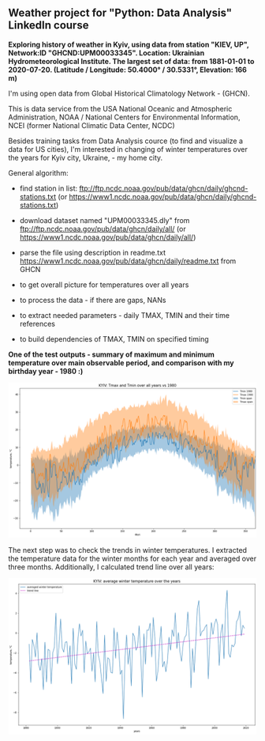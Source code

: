 ## Weather project for "Python: Data Analysis" LinkedIn course

__Exploring history of weather in Kyiv, using data from station "KIEV, UP", Network:ID "GHCND:UPM00033345". Location: Ukrainian Hydrometeorological Institute. The largest set of data: from 1881-01-01 to 2020-07-20. (Latitude / Longitude: 50.4000° / 30.5331°, Elevation: 166 m)__

I'm using open data from Global Historical Climatology Network - (GHCN).

This is data service from the USA National Oceanic and Atmospheric Administration, NOAA / National Centers for Environmental Information, NCEI (former National Climatic Data Center, NCDC)


Besides training tasks from Data Analysis cource (to find and visualize a data for US cities), I'm interested in changing of winter temperatures over the years for Kyiv city, Ukraine, - my home city.

General algorithm:

- find station in list: ftp://ftp.ncdc.noaa.gov/pub/data/ghcn/daily/ghcnd-stations.txt (or https://www1.ncdc.noaa.gov/pub/data/ghcn/daily/ghcnd-stations.txt)

- download dataset named "UPM00033345.dly" from ftp://ftp.ncdc.noaa.gov/pub/data/ghcn/daily/all/ (or https://www1.ncdc.noaa.gov/pub/data/ghcn/daily/all/)

- parse the file using description in readme.txt https://www1.ncdc.noaa.gov/pub/data/ghcn/daily/readme.txt from GHCN

- to get overall picture for temperatures over all years

- to process the data - if there are gaps, NANs

- to extract needed parameters - daily TMAX, TMIN and their time references

- to build dependencies of TMAX, TMIN on specified timing



__One of the test outputs - summary of maximum and minimum temperature over main observable period, and comparison with my birthday year - 1980 :)__


![Output figure](https://github.com/andr-nau/weather_history/blob/master/Fig1.png "KYIV data")


The next step was to check the trends in winter temperatures. I extracted the temperature data for the winter months for each year and averaged over three months. Additionally, I calculated trend line over all years:

![Output figure](https://github.com/andr-nau/weather_history/blob/master/Fig2.png "Winter averaged temperatures")
